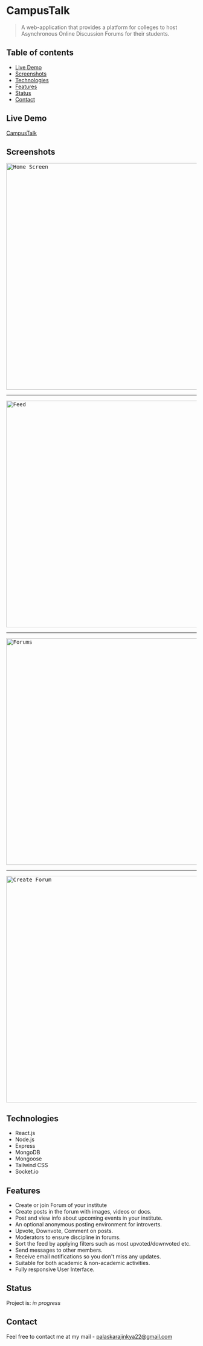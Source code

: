 # CampusTalk

> A web-application that provides a platform for colleges to host Asynchronous Online Discussion Forums for their students.

## Table of contents

- [Live Demo](#live-demo)
- [Screenshots](#screenshots)
- [Technologies](#technologies)
- [Features](#features)
- [Status](#status)
- [Contact](#contact)

## Live Demo

[CampusTalk](https://campustalk-client.onrender.com/)

## Screenshots
<kbd>
<img src="https://github.com/Ajinkyap22/portfolio/blob/develop/src/images/Project%20thumbnails/CampusTalk.jpg?raw=true" width="600" alt="Home Screen" />
</kbd>

<hr/>

<kbd>
  <img src="https://github.com/Ajinkyap22/portfolio/blob/develop/src/images/Project%20screenshots/CampusTalk/1.png?raw=true" width="600" alt="Feed"  />
</kbd>

<hr/>


<kbd>
<img src="https://github.com/Ajinkyap22/portfolio/blob/develop/src/images/Project%20screenshots/CampusTalk/2.png?raw=true" width="600" alt="Forums" />
</kbd>

<hr/>

<kbd>
<img src="https://github.com/Ajinkyap22/portfolio/blob/develop/src/images/Project%20screenshots/CampusTalk/3.png?raw=true" width="600" alt="Create Forum" />
</kbd>

## Technologies

- React.js
- Node.js
- Express
- MongoDB
- Mongoose
- Tailwind CSS
- Socket.io

## Features

- Create or join Forum of your institute
- Create posts in the forum with images, videos or docs.
- Post and view info about upcoming events in your institute.
- An optional anonymous posting environment for introverts.
- Upvote, Downvote, Comment on posts.
- Moderators to ensure discipline in forums.
- Sort the feed by applying filters such as most upvoted/downvoted etc.
- Send messages to other members.
- Receive email notifications so you don't miss any updates.
- Suitable for both academic & non-academic activities.
- Fully responsive User Interface.

## Status

Project is: _in progress_

## Contact

Feel free to contact me at my mail - palaskarajinkya22@gmail.com
